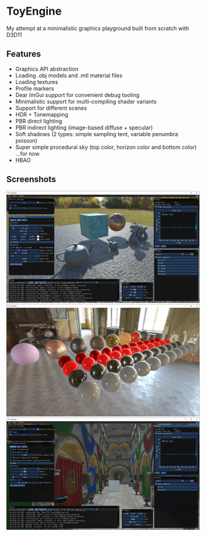 # ToyEngine
My attempt at a minimalistic graphics playground built from scratch with D3D11

## Features
- Graphics API abstraction
- Loading .obj models and .mtl material files
- Loading textures
- Profile markers
- Dear ImGui support for convenient debug tooling
- Minimalistic support for multi-compiling shader variants
- Support for different scenes
- HDR + Tonemapping
- PBR direct lighting
- PBR indirect lighting (image-based diffuse + specular)
- Soft shadows (2 types: simple sampling tent, variable penumbra poisson)
- Super simple procedural sky (top color, horizon color and bottom color) ...for now
- HBAO

## Screenshots

![Small scene](Images/DefaultScene.png "Small scene")
![PBR test scene](Images/PbrTestScene.png "PBR test scene")
![Sponza scene](Images/SponzaScene.png "Sponza scene")
